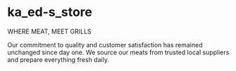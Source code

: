 # ka_ed-s_store

WHERE MEAT, MEET GRILLS

Our commitment to quality and customer satisfaction has remained unchanged since day one. We source our meats from trusted local suppliers and prepare everything fresh daily.
